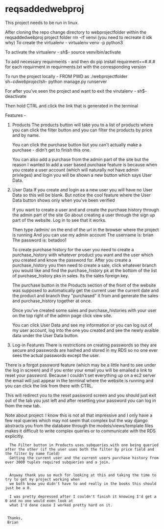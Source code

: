 # reqsaddedwebproj
This project needs to be run in linux.


After cloning the repo 
change directory to webprojectfolder within the reqsaddedwebproj project folder
rm -rf venvi (you need to recreate it idk why)
To create the virtualenv -
virtualenv venv -p python3

To activate the virtualenv - 
sh$- source venv/bin/activate


To add necessary requirments -
and then do pip install requirment==#.#.#
for each requirment in requirments.txt with the corresponding version


To run the project locally -
FROM PWD as ./webprojectfolder
sh$- cd webproject
sh$- python manage.py runserver


For after you've seen the project and want to exit the virutalenv -
sh$- deactivate

Then hold CTRL and click the link that is generated in the terminal

Features -
1. Products
   The products button will take you to a list of products where you
   can click the filter button and you can filter the products by 
   price and by name.

   You can click the purchase button but you can't actually make a purchase - didn't get to finish this one.
   
   You can also add a purchase from the admin part of the site but the reason I wanted
   to add a user based purchase feature is because when you create a user 
   account (which will naturally not have admin privleges)
   and login you will be shown a new button which says User Data.
   
2. User Data
   If you create and login as a new user you will have no User Data so this will be blank.
   But notice the cool feature where the User Data button shows only when you've been verified 
 

   If you want to create a user and and create the purchase history through the admin part of the site
   Go about creating a user through the sign up part of the website.
   Log in to see that it works.


   Then type /admin/ on the end of the url in the browser where the project is running
   And you can use my admin account
   The username is: brian
   The password is: betadoo1

   To create purchase history for the user you need to create a purchase_history with whatever product you want 
   and the user which you created and know the password for.
   After you create a purchase_history you then need to create a sale, click whatever branch you would like 
   and find the purchase_history pk at the bottom of the list of purchase_history pks in sales. Its the sales foreign key.
  
   The purchase button in the Products section of the front of the website was supposed to automatically get the current user
   the current date and the product and branch they "purchased" it from and generate the sales and purchase_history together at once.


   Once you've created some sales and purchase_histories with your user on the top right of the admin page click view site.
  
   You can click User Data and see my information or you can log out of my user account, 
   log into the one you created and see the newly avaible data under the User Data button.


 3. Log-in Features
   There is restrictions on creating passwords so they are secure 
   and passwords are hashed and stored in my RDS so no one ever sees the actual passwords except the user.
   
   There is a forgot password feature (which may be a little hard to see under the log in screen)
   and if you enter your email you will be emailed a link to reset your password. 
   Because I couldn't set everything up on a ec2 server the email will just appear in the terminal where the website is running
   and you can click the link from there with CTRL.
 

   This will redirect you to the reset password screen and you should just exit out of the tab you just left
   and after resetting your password you can log in from the new tab.
  

   Note about project:
      I know this is not all that impressive and I only have a few real queries which may not seem that complex
      but the way django abstracts you from the database through the models/views/template files makes it difficult 
      to write complex queries or to communicate with the RDS explicitly.

      The Filter button in Products uses subqueries with one being queried after the other (if the user uses both the filter by price field and the filter by name field)
      Getting the current user and the current users purchase history from over 3000 tuples required subqueries and a join.


      Anyway thank you so much for looking at this and taking the time to try to get my project working when
      we both know you didn't have to and really in the books this should just be a 0.

      I was pretty depressed after I couldn't finish it knowing I'd get a 0 and no one would even look at 
      what I'd done cause I worked pretty hard on it.


     Thanks,
     Brian 
